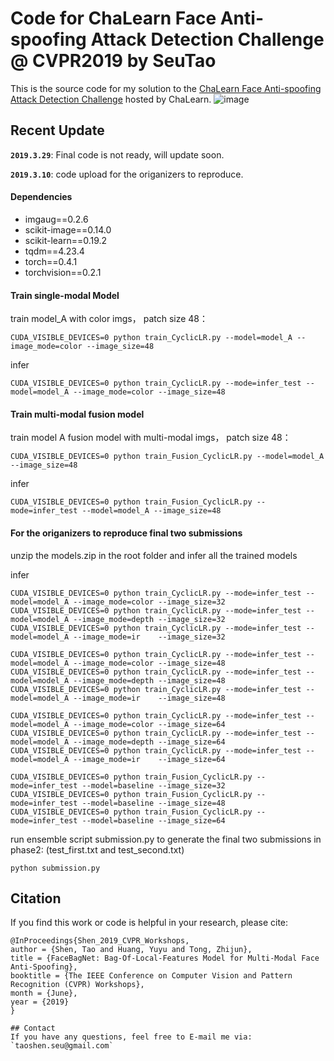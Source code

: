 # Code for ChaLearn Face Anti-spoofing Attack Detection Challenge @ CVPR2019 by SeuTao
This is the source code for my solution to the [ChaLearn Face Anti-spoofing Attack Detection Challenge](https://competitions.codalab.org/competitions/20853#learn_the_details) hosted by ChaLearn. 
![image](https://github.com/SeuTao/CVPR19-Face-Anti-spoofing/blob/master/PNG/v1_fusion.png)
## Recent Update

**`2019.3.29`**: Final code is not ready, will update soon.

**`2019.3.10`**: code upload for the origanizers to reproduce.

#### Dependencies
- imgaug==0.2.6
- scikit-image==0.14.0
- scikit-learn==0.19.2
- tqdm==4.23.4
- torch==0.4.1
- torchvision==0.2.1

#### Train single-modal Model
train model_A with color imgs， patch size 48：
```
CUDA_VISIBLE_DEVICES=0 python train_CyclicLR.py --model=model_A --image_mode=color --image_size=48
```
infer
```
CUDA_VISIBLE_DEVICES=0 python train_CyclicLR.py --mode=infer_test --model=model_A --image_mode=color --image_size=48
```


#### Train multi-modal fusion model
train model A fusion model with multi-modal imgs， patch size 48：
```
CUDA_VISIBLE_DEVICES=0 python train_Fusion_CyclicLR.py --model=model_A --image_size=48
```
infer
```
CUDA_VISIBLE_DEVICES=0 python train_Fusion_CyclicLR.py --mode=infer_test --model=model_A --image_size=48
```




#### For the origanizers to reproduce final two submissions
unzip the models.zip in the root folder and infer all the trained models 

infer
```
CUDA_VISIBLE_DEVICES=0 python train_CyclicLR.py --mode=infer_test --model=model_A --image_mode=color --image_size=32
CUDA_VISIBLE_DEVICES=0 python train_CyclicLR.py --mode=infer_test --model=model_A --image_mode=depth --image_size=32
CUDA_VISIBLE_DEVICES=0 python train_CyclicLR.py --mode=infer_test --model=model_A --image_mode=ir    --image_size=32

CUDA_VISIBLE_DEVICES=0 python train_CyclicLR.py --mode=infer_test --model=model_A --image_mode=color --image_size=48
CUDA_VISIBLE_DEVICES=0 python train_CyclicLR.py --mode=infer_test --model=model_A --image_mode=depth --image_size=48
CUDA_VISIBLE_DEVICES=0 python train_CyclicLR.py --mode=infer_test --model=model_A --image_mode=ir    --image_size=48

CUDA_VISIBLE_DEVICES=0 python train_CyclicLR.py --mode=infer_test --model=model_A --image_mode=color --image_size=64
CUDA_VISIBLE_DEVICES=0 python train_CyclicLR.py --mode=infer_test --model=model_A --image_mode=depth --image_size=64
CUDA_VISIBLE_DEVICES=0 python train_CyclicLR.py --mode=infer_test --model=model_A --image_mode=ir    --image_size=64

CUDA_VISIBLE_DEVICES=0 python train_Fusion_CyclicLR.py --mode=infer_test --model=baseline --image_size=32
CUDA_VISIBLE_DEVICES=0 python train_Fusion_CyclicLR.py --mode=infer_test --model=baseline --image_size=48
CUDA_VISIBLE_DEVICES=0 python train_Fusion_CyclicLR.py --mode=infer_test --model=baseline --image_size=64
```

run ensemble script submission.py to generate the final two submissions in phase2:
(test_first.txt and test_second.txt)
```
python submission.py
```

## Citation
If you find this work or code is helpful in your research, please cite:
```
@InProceedings{Shen_2019_CVPR_Workshops,
author = {Shen, Tao and Huang, Yuyu and Tong, Zhijun},
title = {FaceBagNet: Bag-Of-Local-Features Model for Multi-Modal Face Anti-Spoofing},
booktitle = {The IEEE Conference on Computer Vision and Pattern Recognition (CVPR) Workshops},
month = {June},
year = {2019}
}

## Contact
If you have any questions, feel free to E-mail me via: `taoshen.seu@gmail.com`






